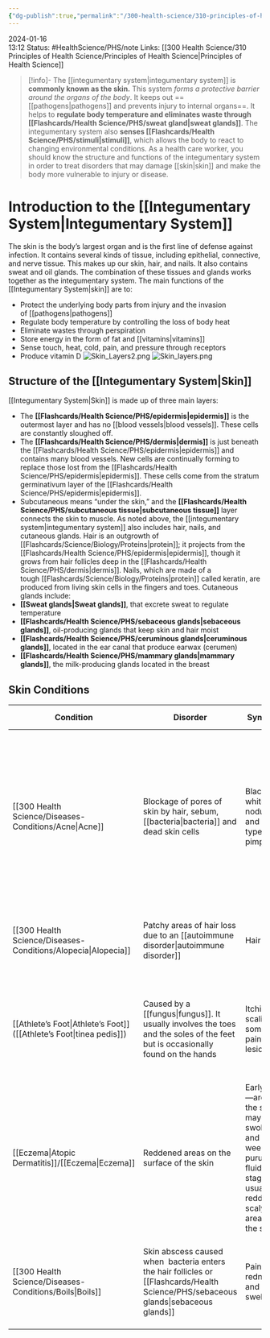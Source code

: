 ```yaml
---
{"dg-publish":true,"permalink":"/300-health-science/310-principles-of-health-science/unit-7-medical-ethics/7-2-the-integumentary-system/","updated":"2024-04-12T09:00:05.785-05:00"}
---
```


2024-01-16  
13:12
Status: #HealthScience/PHS/note
Links: [[300 Health Science/310 Principles of Health Science/Principles of Health Science\|Principles of Health Science]]

>[!info]- 
>The [[integumentary system\|integumentary system]] is **commonly known as the skin.** This system *forms a protective barrier around the organs of the body*. It keeps out ==[[pathogens\|pathogens]] and prevents injury to internal organs==. It helps to **regulate body temperature and eliminates waste through [[Flashcards/Health Science/PHS/sweat gland\|sweat glands]]**. The integumentary system also **senses [[Flashcards/Health Science/PHS/stimuli\|stimuli]]**, which allows the body to react to changing environmental conditions. As a health care worker, you should know the structure and functions of the integumentary system in order to treat disorders that may damage [[skin\|skin]] and make the body more vulnerable to injury or disease.
# Introduction to the [[Integumentary System\|Integumentary System]]
The skin is the body’s largest organ and is the first line of defense against infection. It contains several kinds of tissue, including epithelial, connective, and nerve tissue. This makes up our skin, hair, and nails. It also contains sweat and oil glands. The combination of these tissues and glands works together as the integumentary system. The main functions of the [[Integumentary System\|skin]] are to:
- Protect the underlying body parts from injury and the invasion of [[pathogens\|pathogens]] 
- Regulate body temperature by controlling the loss of body heat 
- Eliminate wastes through perspiration
- Store energy in the form of fat and [[vitamins\|vitamins]]
- Sense touch, heat, cold, pain, and pressure through receptors
- Produce vitamin D
![Skin_Layers2.png](/img/user/Files/Skin_Layers2.png)
![Skin_layers.png](/img/user/Files/Skin_layers.png)
## Structure of the [[Integumentary System\|Skin]]
[[Integumentary System\|Skin]] is made up of three main layers:
- The **[[Flashcards/Health Science/PHS/epidermis\|epidermis]]** is the outermost layer and has no [[blood vessels\|blood vessels]]. These cells are constantly sloughed off.
- The **[[Flashcards/Health Science/PHS/dermis\|dermis]]** is just beneath the [[Flashcards/Health Science/PHS/epidermis\|epidermis]] and contains many blood vessels. New cells are continually forming to replace those lost from the [[Flashcards/Health Science/PHS/epidermis\|epidermis]]. These cells come from the stratum germinativum layer of the [[Flashcards/Health Science/PHS/epidermis\|epidermis]].  
- Subcutaneous means “under the skin,” and the **[[Flashcards/Health Science/PHS/subcutaneous tissue\|subcutaneous tissue]]** layer connects the skin to muscle.
As noted above, the [[integumentary system\|integumentary system]] also includes hair, nails, and cutaneous glands. Hair is an outgrowth of [[Flashcards/Science/Biology/Proteins\|protein]]; it projects from the [[Flashcards/Health Science/PHS/epidermis\|epidermis]], though it grows from hair follicles deep in the [[Flashcards/Health Science/PHS/dermis\|dermis]]. Nails, which are made of a tough [[Flashcards/Science/Biology/Proteins\|protein]] called keratin, are produced from living skin cells in the fingers and toes. Cutaneous glands include:
- **[[Sweat glands\|Sweat glands]]**, that excrete sweat to regulate temperature
- **[[Flashcards/Health Science/PHS/sebaceous glands\|sebaceous glands]]**, oil-producing glands that keep skin and hair moist
- **[[Flashcards/Health Science/PHS/ceruminous glands\|ceruminous glands]]**, located in the ear canal that produce earwax (cerumen)
- **[[Flashcards/Health Science/PHS/mammary glands\|mammary glands]]**, the milk-producing glands located in the breast
## Skin Conditions
| Condition | Disorder | Symptoms | Preventative Measures/Treatment |
| ---- | ---- | ---- | ---- |
| [[300 Health Science/Diseases-Conditions/Acne\|Acne]] | Blockage of pores of skin by hair, sebum, [[bacteria\|bacteria]] and dead skin cells | Blackheads, whiteheads, nodules and other types of pimples | Topical medications like [[benzoyl peroxide\|benzoyl peroxide]], [[salicylic acid\|salicylic acid]] or [[retinol\|retinol]]. [[Antibiotics\|Antibiotics]] control surface [[bacteria\|bacteria]] and oral contraception can help with breakouts associated with menstrual cycles. [[Isotretinoin\|Isotretinoin]] ([[Accutane\|Accutane]]) is used for the most severe cases. |
| [[300 Health Science/Diseases-Conditions/Alopecia\|Alopecia]] | Patchy areas of hair loss due to an [[autoimmune disorder\|autoimmune disorder]] | Hair loss | No cure but some treatments may help hair re-grow more quickly, such as corticosteroids.  Other medications may promote hair growth, such as [[Minoxidil\|Minoxidil]]. |
| [[Athlete’s Foot\|Athlete’s Foot]] ([[Athlete’s Foot\|tinea pedis]]) | Caused by a [[fungus\|fungus]]. It usually involves the toes and the soles of the feet but is occasionally found on the hands | Itching, scaling, and sometimes painful lesions | For prevention, wearing shoes that do not constrict feet and allow good air circulation. Dry feet well after bathing and lightly apply powder between toes. Treating with (anti-fungal) medication may also be effective |
| [[Eczema\|Atopic Dermatitis]]/[[Eczema\|Eczema]] | Reddened areas on the surface of the skin | Early stage—areas on the skin may be red, swollen, and weeping purulent  fluid. Later stage—usually reddened, scaly, itchy areas on the skin. | Avoiding allergens. Topical applications and medication may be helpful as a treatment |
| [[300 Health Science/Diseases-Conditions/Boils\|Boils]] | Skin abscess caused when  bacteria enters the hair follicles or [[Flashcards/Health Science/PHS/sebaceous glands\|sebaceous glands]] | Pain, redness, and swelling | To prevent spreading of infection, it is important to avoid irritating or squeezing the lesion. Treatment may include antibiotics and local moist heat. Incision and drainage may be necessary |

